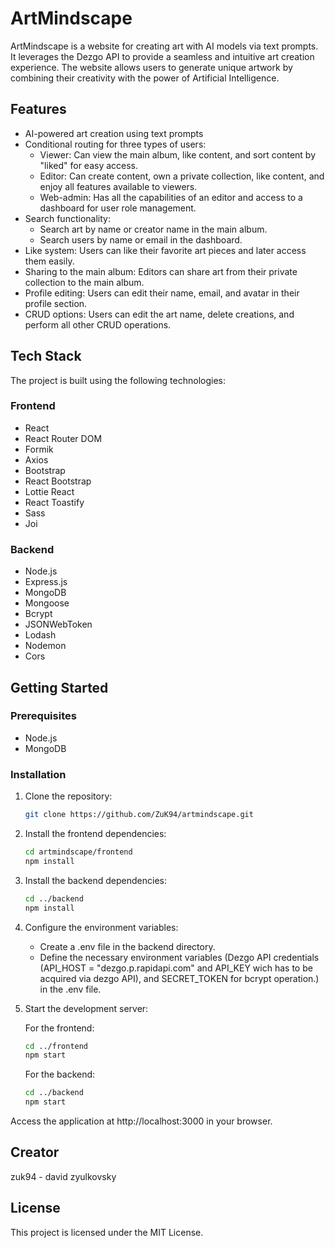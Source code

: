 # ArtMindscape

ArtMindscape is a website for creating art with AI models via text prompts. It leverages the Dezgo API to provide a seamless and intuitive art creation experience. The website allows users to generate unique artwork by combining their creativity with the power of Artificial Intelligence.

## Features

- AI-powered art creation using text prompts
- Conditional routing for three types of users:
  - Viewer: Can view the main album, like content, and sort content by "liked" for easy access.
  - Editor: Can create content, own a private collection, like content, and enjoy all features available to viewers.
  - Web-admin: Has all the capabilities of an editor and access to a dashboard for user role management.
- Search functionality:
  - Search art by name or creator name in the main album.
  - Search users by name or email in the dashboard.
- Like system: Users can like their favorite art pieces and later access them easily.
- Sharing to the main album: Editors can share art from their private collection to the main album.
- Profile editing: Users can edit their name, email, and avatar in their profile section.
- CRUD options: Users can edit the art name, delete creations, and perform all other CRUD operations.

## Tech Stack

The project is built using the following technologies:

### Frontend

- React
- React Router DOM
- Formik
- Axios
- Bootstrap
- React Bootstrap
- Lottie React
- React Toastify
- Sass
- Joi

### Backend

- Node.js
- Express.js
- MongoDB
- Mongoose
- Bcrypt
- JSONWebToken
- Lodash
- Nodemon
- Cors

## Getting Started

### Prerequisites

- Node.js
- MongoDB

### Installation

1. Clone the repository:

   ```bash
   git clone https://github.com/ZuK94/artmindscape.git
   ```

2. Install the frontend dependencies:

   ```bash
   cd artmindscape/frontend
   npm install
   ```

3. Install the backend dependencies:

   ```bash
   cd ../backend
   npm install
   ```

4. Configure the environment variables:

   - Create a .env file in the backend directory.
   - Define the necessary environment variables (Dezgo API credentials (API_HOST = "dezgo.p.rapidapi.com" and API_KEY wich has to be acquired via dezgo API), and SECRET_TOKEN for bcrypt operation.) in the .env file.

5. Start the development server:

   For the frontend:

   ```bash
   cd ../frontend
   npm start
   ```

   For the backend:

   ```bash
   cd ../backend
   npm start
   ```

Access the application at http://localhost:3000 in your browser.

## Creator

zuk94 - david zyulkovsky

## License

This project is licensed under the MIT License.
